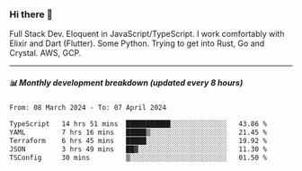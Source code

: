 ### Hi there 👋

Full Stack Dev. Eloquent in JavaScript/TypeScript. I work comfortably with Elixir and Dart (Flutter). Some Python. Trying to get into Rust, Go and Crystal. AWS, GCP.

***

##### 📊 Monthly development breakdown (updated every 8 hours)

<!--START_SECTION:waka-->

```txt
From: 08 March 2024 - To: 07 April 2024

TypeScript   14 hrs 51 mins  ███████████░░░░░░░░░░░░░░   43.86 %
YAML         7 hrs 16 mins   █████▒░░░░░░░░░░░░░░░░░░░   21.45 %
Terraform    6 hrs 45 mins   █████░░░░░░░░░░░░░░░░░░░░   19.92 %
JSON         3 hrs 49 mins   ██▓░░░░░░░░░░░░░░░░░░░░░░   11.30 %
TSConfig     30 mins         ▒░░░░░░░░░░░░░░░░░░░░░░░░   01.50 %
```

<!--END_SECTION:waka-->
